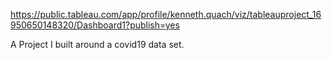 https://public.tableau.com/app/profile/kenneth.quach/viz/tableauproject_16950650148320/Dashboard1?publish=yes

A Project I built around a covid19 data set.
